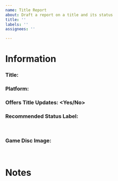 ```yaml
---
name: Title Report
about: Draft a report on a title and its status
title: ''
labels: ''
assignees: ''

---
```


<!-- Please use the game's name for issue Title -->
# Information

<!-- Make sure to include things like 'Game of the Year Edition', if applicable -->
### Title: 
### Platform: 
### Offers Title Updates: <Yes/No>
### Recommended Status Label: <!-- See https://github.com/MotoLegacy/PatchChecker-List/labels -->

<br>

<!-- Just to verify your title report was accurate and you aren't reporting a digital title by some mistake. Required. -->
### Game Disc Image:

<br>

# Notes
<!-- This is probably where you want to mention if the game has DLC or if it has improved performance on patches etc. -->